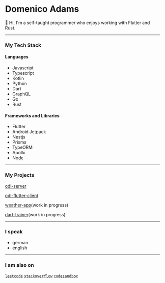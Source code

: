 # Domenico Adams
👋 Hi, I'm a self-taught programmer who enjoys working with Flutter and Rust.
***
### My Tech Stack

#### Languages
- Javascript
- Typescript
- Kotlin
- Python
- Dart
- GraphQL
- Go
- Rust

#### Frameworks and Libraries
- Flutter
- Android Jetpack 
- Nestjs 
- Prisma 
- TypeORM 
- Apollo  
- Node
***
### My Projects

[odl-server](https://github.com/Dom-Adam/odl-server)

[odl-flutter-client](https://github.com/Dom-Adam/odl-flutter-client)

[weather-app](https://github.com/Dom-Adam/react-weather-app)(work in progress)

[dart-trainer](https://github.com/Dom-Adam/dart-trainer)(work in progress)
***
### I speak

- german
- english
***
### I am also on

[`leetcode`](https://leetcode.com/Dom-Adam/)
[`stackoverflow`](https://stackoverflow.com/users/15560679/dom-adam)
[`codesandbox`](https://codesandbox.io/u/Dom-Adam)

<!---
Dom-Adam/Dom-Adam is a ✨ special ✨ repository because its `README.md` (this file) appears on your GitHub profile.
You can click the Preview link to take a look at your changes.
--->
